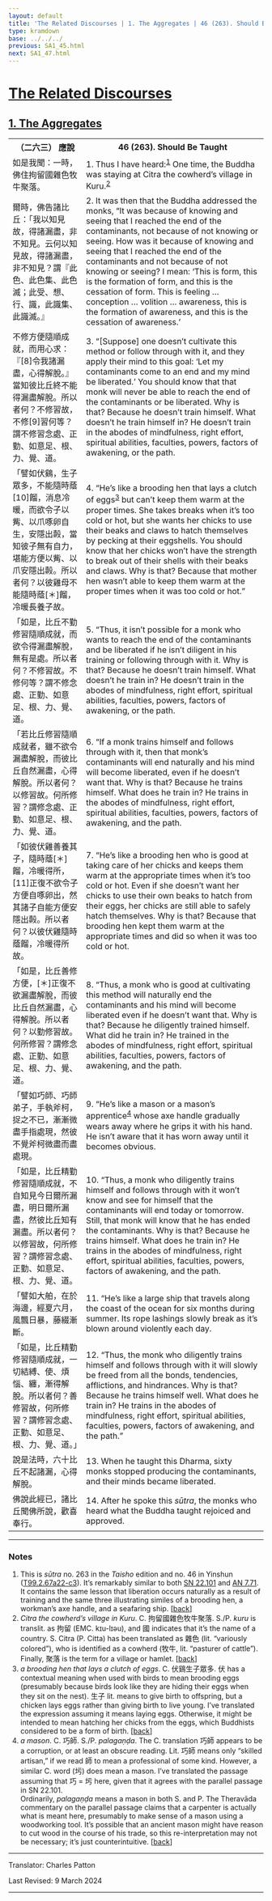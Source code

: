 ```yaml
---
layout: default
title: 'The Related Discourses | 1. The Aggregates | 46 (263). Should Be Taught'
type: kramdown
base: ../../../
previous: SA1_45.html
next: SA1_47.html
---
```


<h1><a href='../index.html'>The Related Discourses</a></h1>
<h2><a href='index.html'>1. The Aggregates</a></h2>

<table class="trans">
  <th class='ch'>（二六三） 應說</th>
  <th class='en'>46 (263). Should Be Taught</th>
  <tr>
    <td title='t125.2.67a22'>如是我聞：一時，佛住拘留國雜色牧牛聚落。</td>
    <td id='p1'>1. Thus I have heard:<sup id="ref1"><a href="#n1">1</a></sup> One time, the Buddha was staying at Citra the cowherd’s village in Kuru.<sup id="ref2"><a href="#n2">2</a></sup></td>
  </tr>
  <tr>
    <td title='t125.2.67a23'>爾時，佛告諸比丘：「我以知見故，得諸漏盡，非不知見。云何以知見故，得諸漏盡，非不知見？謂『此色、此色集、此色滅；此受、想、行、識，此識集、此識滅。』</td>
    <td id='p2'>2. It was then that the Buddha addressed the monks, “It was because of knowing and seeing that I reached the end of the contaminants, not because of not knowing or seeing. How was it because of knowing and seeing that I reached the end of the contaminants and not because of not knowing or seeing? I mean: ‘This is form, this is the formation of form, and this is the cessation of form. This is feeling … conception … volition … awareness, this is the formation of awareness, and this is the cessation of awareness.’</td>
  </tr>
  <tr>
    <td title='t125.2.67a23'>不修方便隨順成就，而用心求：『[8]令我諸漏盡，心得解脫。』當知彼比丘終不能得漏盡解脫。所以者何？不修習故，不修[9]習何等？謂不修習念處、正勤、如意足、根、力、覺、道。</td>
    <td id='p3'>3. “[Suppose] one doesn’t cultivate this method or follow through with it, and they apply their mind to this goal: ‘Let my contaminants come to an end and my mind be liberated.’ You should know that that monk will never be able to reach the end of the contaminants or be liberated. Why is that? Because he doesn’t train himself. What doesn’t he train himself in? He doesn’t train in the abodes of mindfulness, right effort, spiritual abilities, faculties, powers, factors of awakening, or the path.</td>
  </tr>
  <tr>
    <td title='t125.2.67a23'>「譬如伏鷄，生子眾多，不能隨時蔭[10]餾，消息冷暖，而欲令子以觜、以爪啄卵自生，安隱出㲉，當知彼子無有自力，堪能方便以觜、以爪安隱出㲉。所以者何？以彼雞母不能隨時蔭[＊]餾，冷暖長養子故。</td>
    <td id='p4'>4. “He’s like a brooding hen that lays a clutch of eggs<sup id="ref3"><a href="#n3">3</a></sup> but can’t keep them warm at the proper times. She takes breaks when it’s too cold or hot, but she wants her chicks to use their beaks and claws to hatch themselves by pecking at their eggshells. You should know that her chicks won’t have the strength to break out of their shells with their beaks and claws. Why is that? Because that mother hen wasn’t able to keep them warm at the proper times when it was too cold or hot.”</td>
  </tr>
  <tr>
    <td title='t125.2.67b6'>「如是，比丘不勤修習隨順成就，而欲令得漏盡解脫，無有是處。所以者何？不修習故。不修何等？謂不修念處、正勤、如意足、根、力、覺、道。</td>
    <td id='p5'>5. “Thus, it isn’t possible for a monk who wants to reach the end of the contaminants and be liberated if he isn’t diligent in his training or following through with it. Why is that? Because he doesn’t train himself. What doesn’t he train in? He doesn’t train in the abodes of mindfulness, right effort, spiritual abilities, faculties, powers, factors of awakening, or the path.</td>
  </tr>
  <tr>
    <td title='t125.2.67b6'>「若比丘修習隨順成就者，雖不欲令漏盡解脫，而彼比丘自然漏盡，心得解脫。所以者何？以修習故。何所修習？謂修念處、正勤、如意足、根、力、覺、道。</td>
    <td id='p6'>6. “If a monk trains himself and follows through with it, then that monk’s contaminants will end naturally and his mind will become liberated, even if he doesn’t want that. Why is that? Because he trains himself. What does he train in? He trains in the abodes of mindfulness, right effort, spiritual abilities, faculties, powers, factors of awakening, and the path.</td>
  </tr>
  <tr>
    <td title='t125.2.67b6'>「如彼伏雞善養其子，隨時蔭[＊]餾，冷暖得所，[11]正復不欲令子方便自啄卵出，然其諸子自能方便安隱出㲉。所以者何？以彼伏雞隨時蔭餾，冷暖得所故。</td>
    <td id='p7'>7. “He’s like a brooding hen who is good at taking care of her chicks and keeps them warm at the appropriate times when it’s too cold or hot. Even if she doesn’t want her chicks to use their own beaks to hatch from their eggs, her chicks are still able to safely hatch themselves. Why is that? Because that brooding hen kept them warm at the appropriate times and did so when it was too cold or hot.</td>
  </tr>
  <tr>
    <td title='t125.2.67b16'>「如是，比丘善修方便，[＊]正復不欲漏盡解脫，而彼比丘自然漏盡，心得解脫。所以者何？以勤修習故。何所修習？謂修念處、正勤、如意足、根、力、覺、道。</td>
    <td id='p8'>8. “Thus, a monk who is good at cultivating this method will naturally end the contaminants and his mind will become liberated even if he doesn’t want that. Why is that? Because he diligently trained himself. What did he train in? He trained in the abodes of mindfulness, right effort, spiritual abilities, faculties, powers, factors of awakening, and the path.</td>
  </tr>
  <tr>
    <td title='t125.2.67b16'>「譬如巧師、巧師弟子，手執斧柯，捉之不已，漸漸微盡手指處現，然彼不覺斧柯微盡而盡處現。</td>
    <td id='p9'>9. “He’s like a mason or a mason’s apprentice<sup id="ref4"><a href="#n4">4</a></sup> whose axe handle gradually wears away where he grips it with his hand. He isn’t aware that it has worn away until it becomes obvious.</td>
  </tr>
  <tr>
    <td title='t125.2.67b21'>「如是，比丘精勤修習隨順成就，不自知見今日爾所漏盡，明日爾所漏盡，然彼比丘知有漏盡。所以者何？以修習故，何所修習？謂修習念處、正勤、如意足、根、力、覺、道。</td>
    <td id='p10'>10. “Thus, a monk who diligently trains himself and follows through with it won’t know and see for himself that the contaminants will end today or tomorrow. Still, that monk will know that he has ended the contaminants. Why is that? Because he trains himself. What does he train in? He trains in the abodes of mindfulness, right effort, spiritual abilities, faculties, powers, factors of awakening, and the path.</td>
  </tr>
  <tr>
    <td title='t125.2.67b21'>「譬如大舶，在於海邊，經夏六月，風飄日暴，藤綴漸斷。</td>
    <td id='p11'>11. “He’s like a large ship that travels along the coast of the ocean for six months during summer. Its rope lashings slowly break as it’s blown around violently each day.</td>
  </tr>
  <tr>
    <td title='t125.2.67b27'>「如是，比丘精勤修習隨順成就，一切結縛、使、煩惱、纏，漸得解脫。所以者何？善修習故，何所修習？謂修習念處、正勤、如意足、根、力、覺、道。」</td>
    <td id='p12'>12. “Thus, the monk who diligently trains himself and follows through with it will slowly be freed from all the bonds, tendencies, afflictions, and hindrances. Why is that? Because he trains himself well. What does he train in? He trains in the abodes of mindfulness, right effort, spiritual abilities, faculties, powers, factors of awakening, and the path.”</td>
  </tr>
  <tr>
    <td title='t125.2.67c1'>說是法時，六十比丘不起諸漏，心得解脫。</td>
    <td id='p13'>13. When he taught this Dharma, sixty monks stopped producing the contaminants, and their minds became liberated.</td>
  </tr>
  <tr>
    <td title='t125.2.67c2'>佛說此經已，諸比丘聞佛所說，歡喜奉行。</td>
    <td id='p14'>14. After he spoke this <em>sūtra</em>, the monks who heard what the Buddha taught rejoiced and approved.</td>
  </tr>
</table>

<hr/>

<h3 id="notes">Notes</h3>

<ol>
<li id="n1">This is <em>sūtra</em> no. 263 in the <cite>Taisho</cite> edition and no. 46 in Yinshun (<a href="https://cbetaonline.dila.edu.tw/zh/T02n0099_p0067a22" target="_blank">T99.2.67a22-c3</a>). It’s remarkably similar to both <a href="https://suttacentral.net/sn22.101" target="_blank">SN 22.101</a> and <a href="https://suttacentral.net/an7.71" target="_blank">AN 7.71</a>. It contains the same lesson that liberation occurs naturally as a result of training and the same three illustrating similes of a brooding hen, a workman’s axe handle, and a seafaring ship. [<a href="#ref1">back</a>]</li>
<li id="n2"><em>Citra the cowherd’s village in Kuru</em>. C. 拘留國雜色牧牛聚落. S./P. <em>kuru</em> is translit. as 拘留 (EMC. kɪu-lɪəu), and 國 indicates that it’s the name of a country. S. Citra (P. Citta) has been translated as 雜色 (lit. “variously colored”), who is identified as a cowherd (牧牛, lit. “pasturer of cattle”). Finally, 聚落 is the term for a village or hamlet. [<a href="#ref2">back</a>]</li>
<li id="n3"><em>a brooding hen that lays a clutch of eggs</em>. C. 伏鷄生子眾多. 伏 has a contextual meaning when used with birds to mean brooding eggs (presumably because birds look like they are hiding their eggs when they sit on the nest). 生子 lit. means to give birth to offspring, but a chicken lays eggs rather than giving birth to live young. I’ve translated the expression assuming it means laying eggs. Otherwise, it might be intended to mean hatching her chicks from the eggs, which Buddhists considered to be a form of birth. [<a href="#ref3">back</a>]</li>
<li id="n4"><em>a mason</em>. C. 巧師. S./P. <em>palagaṇḍa</em>. The C. translation 巧師 appears to be a corruption, or at least an obscure reading. Lit. 巧師 means only “skilled artisan,” if we read 師 to mean a professional of some kind. However, a similar C. word (圬) does mean a mason. I’ve translated the passage assuming that 巧 = 圬 here, given that it agrees with the parallel passage in SN 22.101.<br/>
Ordinarily, <em>palagaṇḍa</em> means a mason in both S. and P. The Theravāda commentary on the parallel passage claims that a carpenter is actually what is meant here, presumably to make sense of a mason using a woodworking tool. It’s possible that an ancient mason might have reason to cut wood in the course of his trade, so this re-interpretation may not be necessary; it’s just counterintuitive. [<a href="#ref4">back</a>]</li>
</ol>
<hr/>

<p class="translator">Translator: Charles Patton</p>
<p class='revised'>Last Revised: 9 March 2024</p>

<hr/>